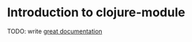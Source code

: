# Introduction to clojure-module

TODO: write [great documentation](http://jacobian.org/writing/what-to-write/)
